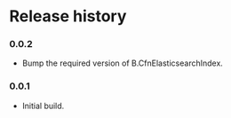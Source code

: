 # Release history

### 0.0.2
* Bump the required version of B.CfnElasticsearchIndex.
  
### 0.0.1
* Initial build.
